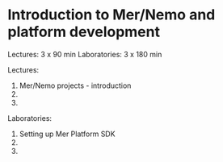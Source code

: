 Introduction to Mer/Nemo and platform development
=================================================

Lectures: 3 x 90 min
Laboratories: 3 x 180 min


Lectures:
1. Mer/Nemo projects - introduction
2. 
3.

Laboratories:
1. Setting up Mer Platform SDK
2. 
3.


